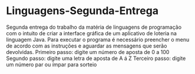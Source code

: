 # Linguagens-Segunda-Entrega
Segunda entrega do trabalho da matéria de linguagens de programação com o intuito de criar a interface gráfica de um aplicativo de loteria na linguagem Java. 
Para executar o programa é necessário preencher o menu de acordo com as instruções e aguardar as mensagens que serão devolvidas. 
Primeiro passo: digite um número de aposta de 0 a 100 
Segundo passo: digite uma letra de aposta de A á Z 
Terceiro passo: digite um número par ou ímpar para sorteio
